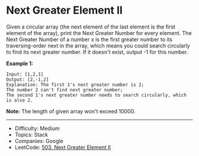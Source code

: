 # Next Greater Element II

Given a circular array (the next element of the last element is the first element of the array), print the Next Greater Number for every element. The Next Greater Number of a number x is the first greater number to its traversing-order next in the array, which means you could search circularly to find its next greater number. If it doesn't exist, output -1 for this number.

**Example 1:**
```
Input: [1,2,1]
Output: [2,-1,2]
Explanation: The first 1's next greater number is 2; 
The number 2 can't find next greater number; 
The second 1's next greater number needs to search circularly, which is also 2.
```
**Note:** The length of given array won't exceed 10000.

---

* Difficulty: Medium
* Topics: Stack
* Companies: Google
* LeetCode: [503. Next Greater Element II](https://leetcode.com/problems/next-greater-element-ii/description/)
